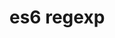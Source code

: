 # es6 regexp

[1]:https://mathiasbynens.be/notes/es6-unicode-regex
[2]:https://mathiasbynens.be/notes/javascript-unicode
[3]:https://mathiasbynens.be/notes/es-unicode-property-escapes
[4]:https://github.com/tc39/proposal-regexp-unicode-property-escapes
[5]:https://github.com/jeyvie/understanding-ES6/blob/master/docs/2.string_reg.md "es6字符串和正则表达式"
